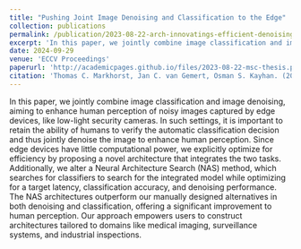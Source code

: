 ```yaml
---
title: "Pushing Joint Image Denoising and Classification to the Edge"
collection: publications
permalink: /publication/2023-08-22-arch-innovatings-efficient-denoising
excerpt: 'In this paper, we jointly combine image classification and image denoising, aiming to enhance human perception of noisy images captured by edge devices, like low-light security cameras. In such settings, it is important to retain the ability of humans to verify the automatic classification decision and thus jointly denoise the image to enhance human perception. Since edge devices have little computational power, we explicitly optimize for efficiency by proposing a novel architecture that integrates the two tasks. Additionally, we alter a Neural Architecture Search (NAS) method, which searches for classifiers to search for the integrated model while optimizing for a target latency, classification accuracy, and denoising performance. The NAS architectures outperform our manually designed alternatives in both denoising and classification, offering a significant improvement to human perception. Our approach empowers users to construct architectures tailored to domains like medical imaging, surveillance systems, and industrial inspections.'
date: 2024-09-29
venue: 'ECCV Proceedings'
paperurl: 'http://academicpages.github.io/files/2023-08-22-msc-thesis.pdf'
citation: 'Thomas C. Markhorst, Jan C. van Gemert, Osman S. Kayhan. (2024). &quot;Pushing Joint Image Denoising and Classification to the Edge&quot; <i>ECCV-W</i>.'
---
```


In this paper, we jointly combine image classification and image denoising, aiming to enhance human perception of noisy images captured by edge devices, like low-light security cameras. In such settings, it is important to retain the ability of humans to verify the automatic classification decision and thus jointly denoise the image to enhance human perception. Since edge devices have little computational power, we explicitly optimize for efficiency by proposing a novel architecture that integrates the two tasks. Additionally, we alter a Neural Architecture Search (NAS) method, which searches for classifiers to search for the integrated model while optimizing for a target latency, classification accuracy, and denoising performance. The NAS architectures outperform our manually designed alternatives in both denoising and classification, offering a significant improvement to human perception. Our approach empowers users to construct architectures tailored to domains like medical imaging, surveillance systems, and industrial inspections.